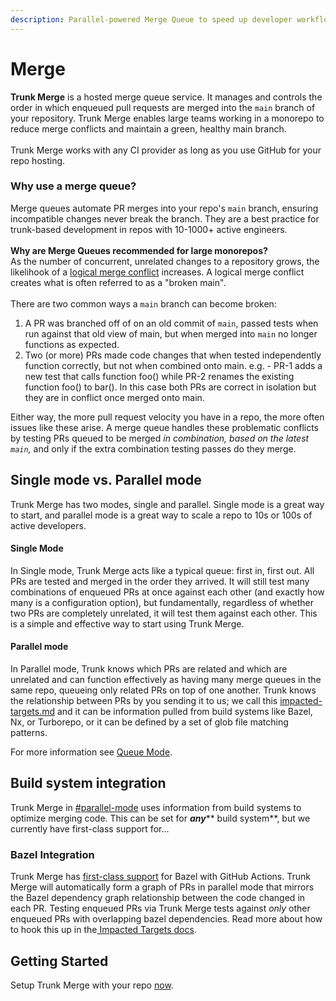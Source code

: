 ```yaml
---
description: Parallel-powered Merge Queue to speed up developer workflows.
---
```


# Merge

**Trunk Merge** is a hosted merge queue service. It manages and controls the order in which enqueued pull requests are merged into the `main` branch of your repository. Trunk Merge enables large teams working in a monorepo to reduce merge conflicts and maintain a green, healthy main branch. \
\
Trunk Merge works with any CI provider as long as you use GitHub for your repo hosting.

### Why use a merge queue?

Merge queues automate PR merges into your repo's `main` branch, ensuring incompatible changes never break the branch. They are a best practice for trunk-based development in repos with 10-1000+ active engineers.\
\
**Why are Merge Queues recommended for large monorepos?**\
As the number of concurrent, unrelated changes to a repository grows, the likelihook of a [logical merge conflict](https://trunk.io/blog/what-is-a-logical-merge-conflict) increases. A logical merge conflict creates what is often referred to as a "broken main". \
\
There are two common ways a `main` branch can become broken:

1. A PR was branched off of on an old commit of `main`, passed tests when run against that old view of main, but when merged into `main` no longer functions as expected.
2. Two (or more) PRs made code changes that when tested independently function correctly, but not when combined onto main. e.g. - PR-1 adds a new test that calls function foo() while PR-2 renames the existing function foo() to bar(). In this case both PRs are correct in isolation but they are in conflict once merged onto main.

Either way, the more pull request velocity you have in a repo, the more often issues like these arise. A merge queue handles these problematic conflicts by testing PRs queued to be merged _in combination, based on the latest `main`,_ and only if the extra combination testing passes do they merge.

## Single mode vs. Parallel mode <a href="#single-mode-vs-parallel-mode" id="single-mode-vs-parallel-mode"></a>

Trunk Merge has two modes, single and parallel. Single mode is a great way to start, and parallel mode is a great way to scale a repo to 10s or 100s of active developers.

#### Single Mode

In Single mode, Trunk Merge acts like a typical queue: first in, first out. All PRs are tested and merged in the order they arrived. It will still test many combinations of enqueued PRs at once against each other (and exactly how many is a configuration option), but fundamentally, regardless of whether two PRs are completely unrelated, it will test them against each other. This is a simple and effective way to start using Trunk Merge.

#### Parallel mode

In Parallel mode, Trunk knows which PRs are related and which are unrelated and can function effectively as having many merge queues in the same repo, queueing only related PRs on top of one another. Trunk knows the relationship between PRs by you sending it to us; we call this [impacted-targets.md](set-up-trunk-merge/impacted-targets.md "mention") and it can be information pulled from build systems like Bazel, Nx, or Turborepo, or it can be defined by a set of glob file matching patterns.

For more information see [Queue Mode](set-up-trunk-merge/configuration.md).

## Build system integration

Trunk Merge in [#parallel-mode](./#parallel-mode "mention") uses information from build systems to optimize merging code. This can be set for _**any**_** build system**, but we currently have first-class support for...

### Bazel Integration

Trunk Merge has [first-class support](https://github.com/trunk-io/merge-action) for Bazel with GitHub Actions. Trunk Merge will automatically form a graph of PRs in parallel mode that mirrors the Bazel dependency graph relationship between the code changed in each PR. Testing enqueued PRs via Trunk Merge tests against _only_ other enqueued PRs with overlapping bazel dependencies. Read more about how to hook this up in the[ Impacted Targets docs](set-up-trunk-merge/impacted-targets.md).

## Getting Started

Setup Trunk Merge with your repo [now](set-up-trunk-merge/).
